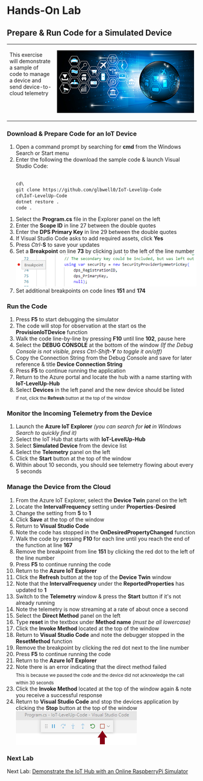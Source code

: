 <h1>Hands-On Lab</h1>

<h2>Prepare & Run Code for a Simulated Device</h2>
<table>
<tr>
<td width="25%" valign="top"><br>This exercise will demonstrate a sample of code to manage a device and send device-to-cloud telemetry</td>
<td>

![EventGridDiagram](./images/DPS.png) 

</td>
</tr>
</table>
<h3>Download & Prepare Code for an IoT Device</h3>
<ol>
  <li>Open a command prompt by searching for <b>cmd</b> from the Windows Search or Start menu
  <li>Enter the following the download the sample code & launch Visual Studio Code:
<pre><code class="lang-azurecli">
cd\
git clone https://github.com/glbwell0/IoT-LevelUp-Code
cd\IoT-LevelUp-Code
dotnet restore .
code .
</pre></code>
</ol>
<ol>
  <li>Select the <b>Program.cs</b> file in the Explorer panel on the left
  <li>Enter the <b>Scope ID</b> in line 27 between the double quotes
  <li>Enter the <b>DPS Primary Key</b> in line 29 between the double quotes
  <li>If Visual Studio Code asks to add required assets, click <b>Yes</b>
  <li>Press <i>Ctrl</i>-<b>S</b> to save your updates
  <li>Set a <b>Breakpoint</b> on line <b>73</b> by clicking just to the left of the line number
 <img src="./images/CodeBreakpoint.png">
  <li>Set additional breakpoints on code lines <b>151</b> and <b>174</b>
</ol>
<h3>Run the Code</h3>
<ol>
  <li>Press <b>F5</b> to start debugging the simulator
  <li>The code will stop for observation at the start os the <b>ProvisionIoTDevice</b> function
  <li>Walk the code line-by-line by pressing <b>F10</b> until line <b>102</b>, pause here
  <li>Select the <b>DEBUG CONSOLE</b> at the bottom of the window <i>(If the Debug Console is not visible, press <i>Ctrl</i>-<i>Shift</i>-<b>Y</b> to toggle it on/off)</i>
  <li>Copy the Connection String from the Debug Console and save for later reference & title <b>Device Connection String</b>
  <li>Press <b>F5</b> to continue running the application
  <li>Return to the Azure portal and locate the hub with a name starting with <b>IoT-LevelUp-Hub</b>
  <li>Select <b>Devices</b> in the left panel and the new device should be listed
    <br><sub>If not, click the <b>Refresh</b> button at the top of the window</sub><br>
 </ol>
 <h3>Monitor the Incoming Telemetry from the Device</h3>
 <ol>
  <li>Launch the <b>Azure IoT Explorer</b> <i>(you can search for <b>iot</b> in Windows Search to quickly find it)</i>
  <li>Select the IoT Hub that starts with <b>IoT-LevelUp-Hub</b>
  <li>Select <b>Simulated Device</b> from the device list
  <li>Select the <b>Telemetry</b> panel on the left
  <li>Click the <b>Start</b> button at the top of the window
  <li>Within about 10 seconds, you should see telemetry flowing about every 5 seconds
 </ol>
 <h3>Manage the Device from the Cloud</h3>
 <ol>
  <li>From the Azure IoT Explorer, select the <b>Device Twin</b> panel on the left
  <li>Locate the <b>IntervalFrequency</b> setting under <b>Properties</b>-<b>Desired</b>
  <li>Change the setting from <b>5</b> to <b>1</b>
  <li>Click <b>Save</b> at the top of the window
  <li>Return to <b>Visual Studio Code</b>
  <li>Note the code has stopped in the <b>OnDesiredPropertyChanged</b> function
  <li>Walk the code by pressing <b>F10</b> for each line until you reach the end of the function at line <b>167</b>
  <li>Remove the breakpoint from line <b>151</b> by clicking the red dot to the left of the line number
  <li>Press <b>F5</b> to continue running the code
  <li>Return to the <b>Azure IoT Explorer</b>
  <li>Click the <b>Refresh</b> button at the top of the <b>Device Twin</b> window
  <li>Note that the <b>IntervalFrequency</b> under the <b>ReportedProperties</b> has updated to <b>1</b>
  <li>Switch to the <b>Telemetry</b> window & press the <b>Start</b> button if it's not already running
  <li>Note the telemetry is now streaming at a rate of about once a second
  <li>Select the <b>Direct Method</b> panel on the left
  <li>Type <b>reset</b> in the textbox under <b>Method name</b> <i>(must be all lowercase)</i>
  <li>Click the <b>Invoke Method</b> located at the top of the window
  <li>Return to <b>Visual Studio Code</b> and note the debugger stopped in the <b>ResetMethod</b> function
  <li>Remove the breakpoint by clicking the red dot next to the line number
  <li>Press <b>F5</b> to continue running the code
  <li>Return to the <b>Azure IoT Explorer</b>
  <li>Note there is an error indicating that the direct method failed<br>
<sub>This is because we paused the code and the device did not acknowledge the call within 30 seconds</sub>
  <li>Click the <b>Invoke Method</b> located at the top of the window again & note you receive a successful response
  <li>Return to <b>Visual Studio Code</b> and stop the devices application by clicking the <b>Stop</b> button at the top of the window
    <img src="./images/VisualStudio-Stop.png">
</ol>
<h3> Next Lab</h3>
Next Lab: <a href="RaspberryPiSimulator.md">Demonstrate the IoT Hub with an Online RaspberryPi Simulator</a>

